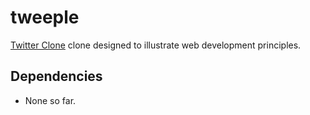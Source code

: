 tweeple
=======

[Twitter Clone](http://www.twitter.com) clone designed to illustrate web development principles.


Dependencies
------------
- None so far.